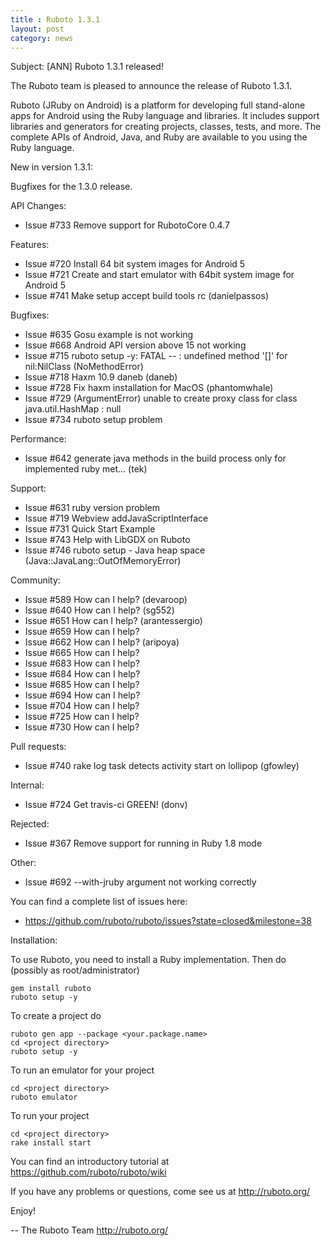 ```yaml
---
title : Ruboto 1.3.1
layout: post
category: news
---
```

Subject: [ANN] Ruboto 1.3.1 released!

The Ruboto team is pleased to announce the release of Ruboto 1.3.1.

Ruboto (JRuby on Android) is a platform for developing full stand-alone
apps for Android using the Ruby language and libraries.  It includes
support libraries and generators for creating projects, classes, tests,
and more.  The complete APIs of Android, Java, and Ruby are available to
you using the Ruby language.

New in version 1.3.1:

Bugfixes for the 1.3.0 release.

API Changes:

* Issue #733 Remove support for RubotoCore 0.4.7

Features:

* Issue #720 Install 64 bit system images for Android 5
* Issue #721 Create and start emulator with 64bit system image for
  Android 5
* Issue #741 Make setup accept build tools rc (danielpassos)

Bugfixes:

* Issue #635 Gosu example is not working
* Issue #668 Android API version above 15 not working
* Issue #715 ruboto setup -y: FATAL -- : undefined method '[]' for
  nil:NilClass (NoMethodError)
* Issue #718 Haxm 10.9 daneb (daneb)
* Issue #728 Fix haxm installation for MacOS  (phantomwhale)
* Issue #729 (ArgumentError) unable to create proxy class for class
  java.util.HashMap : null
* Issue #734 ruboto setup problem

Performance:

* Issue #642 generate java methods in the build process only for
  implemented ruby met... (tek)

Support:

* Issue #631 ruby version problem
* Issue #719 Webview addJavaScriptInterface
* Issue #731 Quick Start Example
* Issue #743 Help with LibGDX on Ruboto
* Issue #746 ruboto setup - Java heap space
  (Java::JavaLang::OutOfMemoryError)

Community:

* Issue #589 How can I help? (devaroop)
* Issue #640 How can I help? (sg552)
* Issue #651 How can I help? (arantessergio)
* Issue #659 How can I help?
* Issue #662 How can I help? (aripoya)
* Issue #665 How can I help?
* Issue #683 How can I help?
* Issue #684 How can I help?
* Issue #685 How can I help?
* Issue #694 How can I help?
* Issue #704 How can I help?
* Issue #725 How can I help?
* Issue #730 How can I help?

Pull requests:

* Issue #740 rake log task detects activity start on lollipop (gfowley)

Internal:

* Issue #724 Get travis-ci GREEN! (donv)

Rejected:

* Issue #367 Remove support for running in Ruby 1.8 mode

Other:

* Issue #692 --with-jruby argument not working correctly

You can find a complete list of issues here:

* https://github.com/ruboto/ruboto/issues?state=closed&milestone=38


Installation:

To use Ruboto, you need to install a Ruby implementation.  Then do
(possibly as root/administrator)

    gem install ruboto
    ruboto setup -y

To create a project do

    ruboto gen app --package <your.package.name>
    cd <project directory>
    ruboto setup -y

To run an emulator for your project

    cd <project directory>
    ruboto emulator

To run your project

    cd <project directory>
    rake install start

You can find an introductory tutorial at
https://github.com/ruboto/ruboto/wiki

If you have any problems or questions, come see us at http://ruboto.org/

Enjoy!


--
The Ruboto Team
http://ruboto.org/
